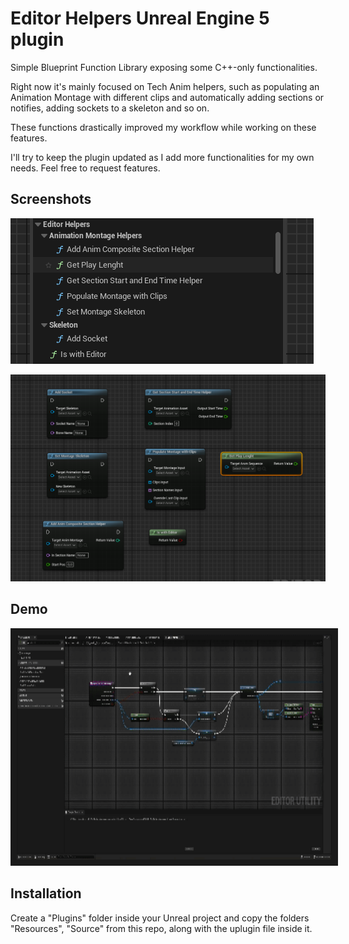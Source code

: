 
# Editor Helpers Unreal Engine 5 plugin

Simple Blueprint Function Library exposing some C++-only functionalities. 

Right now it's mainly focused on Tech Anim helpers, such as populating an Animation Montage with different clips and automatically adding sections or notifies, adding sockets to a skeleton and so on.

These functions drastically improved my workflow while working on these features.

I'll try to keep the plugin updated as I add more functionalities for my own needs. Feel free to request features.

## Screenshots

![sections Screenshot](./images/plugin-sections.png)

![nodes Screenshot](./images/nodes.png)



## Demo

<img src="./gif/demo.gif" alt="demo-gif" width="640" height="360" border="10" />


## Installation

Create a "Plugins" folder inside your Unreal project and copy the folders "Resources", "Source" from this repo, along with the uplugin file inside it.
    
